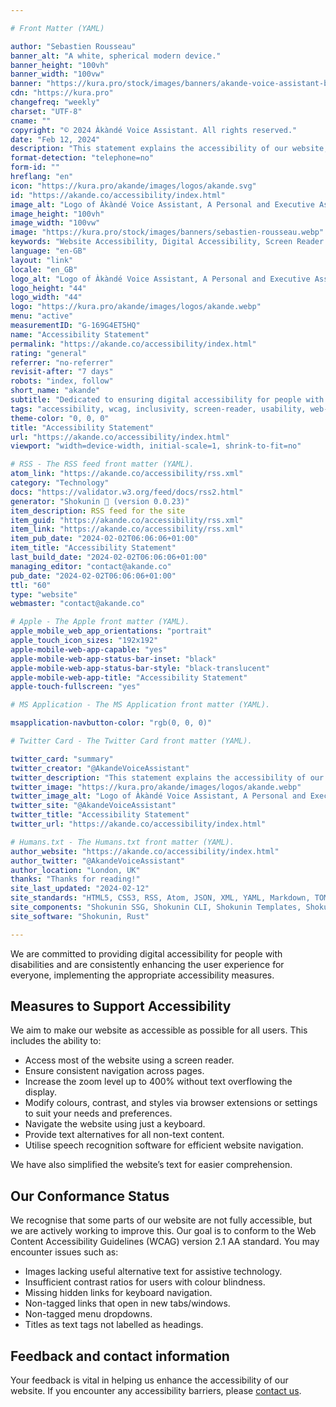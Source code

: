 ```yaml
---

# Front Matter (YAML)

author: "Sebastien Rousseau"
banner_alt: "A white, spherical modern device."
banner_height: "100vh"
banner_width: "100vw"
banner: "https://kura.pro/stock/images/banners/akande-voice-assistant-bonzai.webp"
cdn: "https://kura.pro"
changefreq: "weekly"
charset: "UTF-8"
cname: ""
copyright: "© 2024 Àkàndé Voice Assistant. All rights reserved."
date: "Feb 12, 2024"
description: "This statement explains the accessibility of our website, what we are doing to address it, and how to contact us about web accessibility."
format-detection: "telephone=no"
form-id: ""
hreflang: "en"
icon: "https://kura.pro/akande/images/logos/akande.svg"
id: "https://akande.co/accessibility/index.html"
image_alt: "Logo of Àkàndé Voice Assistant, A Personal and Executive Assistance"
image_height: "100vh"
image_width: "100vw"
image: "https://kura.pro/stock/images/banners/sebastien-rousseau.webp"
keywords: "Website Accessibility, Digital Accessibility, Screen Reader Compatibility, WCAG 2.1 AA Compliance, Keyboard Navigation, Accessibility Guidelines, User Experience Enhancement, Assistive Technology, Accessibility Features, Color Contrast Accessibility"
language: "en-GB"
layout: "link"
locale: "en_GB"
logo_alt: "Logo of Àkàndé Voice Assistant, A Personal and Executive Assistance"
logo_height: "44"
logo_width: "44"
logo: "https://kura.pro/akande/images/logos/akande.webp"
menu: "active"
measurementID: "G-169G4ET5HQ"
name: "Accessibility Statement"
permalink: "https://akande.co/accessibility/index.html"
rating: "general"
referrer: "no-referrer"
revisit-after: "7 days"
robots: "index, follow"
short_name: "akande"
subtitle: "Dedicated to ensuring digital accessibility for people with disabilities"
tags: "accessibility, wcag, inclusivity, screen-reader, usability, web-design, ada, compliance, ux, design, color-blindness, assistive-tech"
theme-color: "0, 0, 0"
title: "Accessibility Statement"
url: "https://akande.co/accessibility/index.html"
viewport: "width=device-width, initial-scale=1, shrink-to-fit=no"

# RSS - The RSS feed front matter (YAML).
atom_link: "https://akande.co/accessibility/rss.xml"
category: "Technology"
docs: "https://validator.w3.org/feed/docs/rss2.html"
generator: "Shokunin 🦀 (version 0.0.23)"
item_description: RSS feed for the site
item_guid: "https://akande.co/accessibility/rss.xml"
item_link: "https://akande.co/accessibility/rss.xml"
item_pub_date: "2024-02-02T06:06:06+01:00"
item_title: "Accessibility Statement"
last_build_date: "2024-02-02T06:06:06+01:00"
managing_editor: "contact@akande.co"
pub_date: "2024-02-02T06:06:06+01:00"
ttl: "60"
type: "website"
webmaster: "contact@akande.co"

# Apple - The Apple front matter (YAML).
apple_mobile_web_app_orientations: "portrait"
apple_touch_icon_sizes: "192x192"
apple-mobile-web-app-capable: "yes"
apple-mobile-web-app-status-bar-inset: "black"
apple-mobile-web-app-status-bar-style: "black-translucent"
apple-mobile-web-app-title: "Accessibility Statement"
apple-touch-fullscreen: "yes"

# MS Application - The MS Application front matter (YAML).

msapplication-navbutton-color: "rgb(0, 0, 0)"

# Twitter Card - The Twitter Card front matter (YAML).

twitter_card: "summary"
twitter_creator: "@AkandeVoiceAssistant"
twitter_description: "This statement explains the accessibility of our website, what we are doing to address it, and how to contact us about web accessibility."
twitter_image: "https://kura.pro/akande/images/logos/akande.webp"
twitter_image_alt: "Logo of Àkàndé Voice Assistant, A Personal and Executive Assistance"
twitter_site: "@AkandeVoiceAssistant"
twitter_title: "Accessibility Statement"
twitter_url: "https://akande.co/accessibility/index.html"

# Humans.txt - The Humans.txt front matter (YAML).
author_website: "https://akande.co/accessibility/index.html"
author_twitter: "@AkandeVoiceAssistant"
author_location: "London, UK"
thanks: "Thanks for reading!"
site_last_updated: "2024-02-12"
site_standards: "HTML5, CSS3, RSS, Atom, JSON, XML, YAML, Markdown, TOML"
site_components: "Shokunin SSG, Shokunin CLI, Shokunin Templates, Shokunin Themes, Kaishi SSG, Kaishi CLI, Kaishi Templates, Kaishi Themes"
site_software: "Shokunin, Rust"

---
```


We are committed to providing digital accessibility for people with disabilities and are consistently enhancing the user experience for everyone, implementing the appropriate accessibility measures.

## Measures to Support Accessibility

We aim to make our website as accessible as possible for all users. This includes the ability to:

- Access most of the website using a screen reader.
- Ensure consistent navigation across pages.
- Increase the zoom level up to 400% without text overflowing the display.
- Modify colours, contrast, and styles via browser extensions or settings to suit your needs and preferences.
- Navigate the website using just a keyboard.
- Provide text alternatives for all non-text content.
- Utilise speech recognition software for efficient website navigation.

We have also simplified the website’s text for easier comprehension.

## Our Conformance Status

We recognise that some parts of our website are not fully accessible, but we are actively working to improve this. Our goal is to conform to the Web Content Accessibility Guidelines (WCAG) version 2.1 AA standard. You may encounter issues such as:

- Images lacking useful alternative text for assistive technology.
- Insufficient contrast ratios for users with colour blindness.
- Missing hidden links for keyboard navigation.
- Non-tagged links that open in new tabs/windows.
- Non-tagged menu dropdowns.
- Titles as text tags not labelled as headings.

## Feedback and contact information

Your feedback is vital in helping us enhance the accessibility of our website. If you encounter any accessibility barriers, please  [contact us](/contact/index.html).

